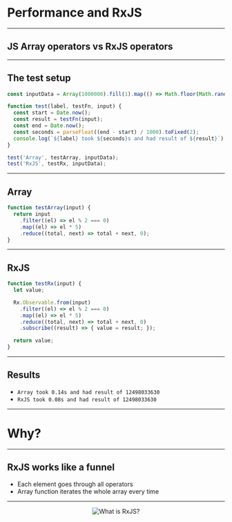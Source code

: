 # Performance and RxJS

---

## JS Array operators vs RxJS operators

---

## The test setup

```ts
const inputData = Array(1000000).fill(1).map(() => Math.floor(Math.random() * 10000));

function test(label, testFn, input) {
  const start = Date.now();
  const result = testFn(input);
  const end = Date.now();
  const seconds = parseFloat((end - start) / 1000).toFixed(2);
  console.log(`${label} took ${seconds}s and had result of ${result}`);
}

test('Array', testArray, inputData);
test('RxJS', testRx, inputData);
```

---

## Array

```ts
function testArray(input) {
  return input
    .filter((el) => el % 2 === 0)
    .map((el) => el * 5)
    .reduce((total, next) => total + next, 0);
}
```

---

## RxJS

```ts
function testRx(input) {
  let value;

  Rx.Observable.from(input)
    .filter((el) => el % 2 === 0)
    .map((el) => el * 5)
    .reduce((total, next) => total + next, 0)
    .subscribe((result) => { value = result; });

  return value;
}
```

---

## Results

- `Array took 0.14s and had result of 12498033630`
- `RxJS took 0.08s and had result of 12498033630`

---

# Why?

---

## RxJS works like a funnel

- Each element goes through all operators
- Array function iterates the whole array every time

---

<div style="text-align: center; height: 500px;">
 <img src="content/images/rxjs-diagram.jpg" alt="What is RxJS?" title="RxJS Diagram">
</div>
